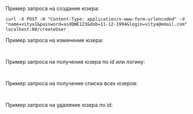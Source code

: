 Пример запроса на создание юзера:

```curl -X POST -H "Content-Type: application/x-www-form-urlencoded" -d "name=vitya1&password=asdQWE123&dob=11-12-1994&login=vitya@email.com" localhost:80/createUser```

Пример запроса на изменение юзера:

``` ```

Пример запроса на получение юзера по id или логину:

``` ```

Пример запроса на получение списка всех юзеров:

``` ```

Пример запроса на удаление юзера по id:

``` ```